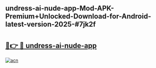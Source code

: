 ## undress-ai-nude-app-Mod-APK-Premium+Unlocked-Download-for-Android-latest-version-2025-#7jk2f

# <h2><a href="https://bedroomkl.my?title=undress-ai-nude-app&ref=20M">🔗👉 🔴 undress-ai-nude-app</a></h2>

[![acn](https://github.com/user-attachments/assets/0f9c940e-d8b0-45ae-aac7-cd30a18b3e1c)](https://bedroomkl.my?title=undress-ai-nude-app&ref=20M)

